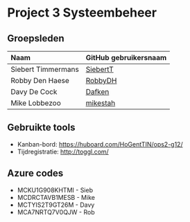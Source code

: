 # Project 3 Systeembeheer

## Groepsleden

| Naam     | GitHub gebruikersnaam                   |
| :---     | :---                                    |
| Siebert Timmermans | [SiebertT](https://github.com/SiebertT) |
| Robby Den Haese | [RobbyDH](https://github.com/RobbyDH) |
| Davy De Cock | [Dafken](https://github.com/Dafken) |
| Mike Lobbezoo | [mikestah](https://github.com/mikestah) |

## Gebruikte tools

* Kanban-bord: <https://huboard.com/HoGentTIN/ops2-g12/>
* Tijdregistratie: <http://toggl.com/>

## Azure codes

* MCKU1G908KHTMI - Sieb
* MCDRCTAVB1MESB - Mike
* MCTYIS2T9GT26M - Davy
* MCA7NRTQ7V0QJW - Rob
